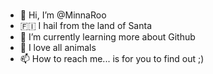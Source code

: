 #
- 👋 Hi, I’m @MinnaRoo
- 🇫🇮 I hail from the land of Santa 
- 🌱 I’m currently learning more about Github
- 💞️ I love all animals
- 📫 How to reach me... is for you to find out ;) 


